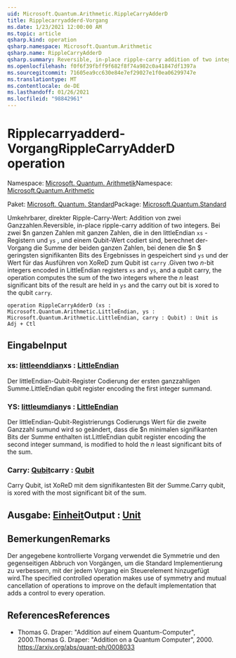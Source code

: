 ```yaml
---
uid: Microsoft.Quantum.Arithmetic.RippleCarryAdderD
title: Ripplecarryadderd-Vorgang
ms.date: 1/23/2021 12:00:00 AM
ms.topic: article
qsharp.kind: operation
qsharp.namespace: Microsoft.Quantum.Arithmetic
qsharp.name: RippleCarryAdderD
qsharp.summary: Reversible, in-place ripple-carry addition of two integers. Given two $n$-bit integers encoded in LittleEndian registers `xs` and `ys`, and a qubit carry, the operation computes the sum of the two integers where the $n$ least significant bits of the result are held in `ys` and the carry out bit is xored to the qubit `carry`.
ms.openlocfilehash: f0f6f39fbff9f682f8f74a982c0a41847df1397a
ms.sourcegitcommit: 71605ea9cc630e84e7ef29027e1f0ea06299747e
ms.translationtype: MT
ms.contentlocale: de-DE
ms.lasthandoff: 01/26/2021
ms.locfileid: "98842961"
---
```

# <a name="ripplecarryadderd-operation"></a><span data-ttu-id="b43d0-102">Ripplecarryadderd-Vorgang</span><span class="sxs-lookup"><span data-stu-id="b43d0-102">RippleCarryAdderD operation</span></span>

<span data-ttu-id="b43d0-103">Namespace: [Microsoft. Quantum. Arithmetik](xref:Microsoft.Quantum.Arithmetic)</span><span class="sxs-lookup"><span data-stu-id="b43d0-103">Namespace: [Microsoft.Quantum.Arithmetic](xref:Microsoft.Quantum.Arithmetic)</span></span>

<span data-ttu-id="b43d0-104">Paket: [Microsoft. Quantum. Standard](https://nuget.org/packages/Microsoft.Quantum.Standard)</span><span class="sxs-lookup"><span data-stu-id="b43d0-104">Package: [Microsoft.Quantum.Standard](https://nuget.org/packages/Microsoft.Quantum.Standard)</span></span>


<span data-ttu-id="b43d0-105">Umkehrbarer, direkter Ripple-Carry-Wert: Addition von zwei Ganzzahlen.</span><span class="sxs-lookup"><span data-stu-id="b43d0-105">Reversible, in-place ripple-carry addition of two integers.</span></span>
<span data-ttu-id="b43d0-106">Bei zwei $n ganzen Zahlen mit ganzen Zahlen, die in den littleEndian `xs` -Registern und `ys` , und einem Qubit-Wert codiert sind, berechnet der-Vorgang die Summe der beiden ganzen Zahlen, bei denen die $n $ geringsten signifikanten Bits des Ergebnisses in gespeichert sind `ys` und der Wert für das Ausführen von XoReD zum Qubit ist `carry` .</span><span class="sxs-lookup"><span data-stu-id="b43d0-106">Given two $n$-bit integers encoded in LittleEndian registers `xs` and `ys`, and a qubit carry, the operation computes the sum of the two integers where the $n$ least significant bits of the result are held in `ys` and the carry out bit is xored to the qubit `carry`.</span></span>

```qsharp
operation RippleCarryAdderD (xs : Microsoft.Quantum.Arithmetic.LittleEndian, ys : Microsoft.Quantum.Arithmetic.LittleEndian, carry : Qubit) : Unit is Adj + Ctl
```


## <a name="input"></a><span data-ttu-id="b43d0-107">Eingabe</span><span class="sxs-lookup"><span data-stu-id="b43d0-107">Input</span></span>

### <a name="xs--littleendian"></a><span data-ttu-id="b43d0-108">xs: [littleenddian](xref:Microsoft.Quantum.Arithmetic.LittleEndian)</span><span class="sxs-lookup"><span data-stu-id="b43d0-108">xs : [LittleEndian](xref:Microsoft.Quantum.Arithmetic.LittleEndian)</span></span>

<span data-ttu-id="b43d0-109">Der littleEndian-Qubit-Register Codierung der ersten ganzzahligen Summe.</span><span class="sxs-lookup"><span data-stu-id="b43d0-109">LittleEndian qubit register encoding the first integer summand.</span></span>


### <a name="ys--littleendian"></a><span data-ttu-id="b43d0-110">YS: [littleumdian](xref:Microsoft.Quantum.Arithmetic.LittleEndian)</span><span class="sxs-lookup"><span data-stu-id="b43d0-110">ys : [LittleEndian](xref:Microsoft.Quantum.Arithmetic.LittleEndian)</span></span>

<span data-ttu-id="b43d0-111">Der littleEndian-Qubit-Registrierungs Codierungs Wert für die zweite Ganzzahl sumund wird so geändert, dass die $n minimalen signifikanten Bits der Summe enthalten ist.</span><span class="sxs-lookup"><span data-stu-id="b43d0-111">LittleEndian qubit register encoding the second integer summand, is modified to hold the $n$ least significant bits of the sum.</span></span>


### <a name="carry--qubit"></a><span data-ttu-id="b43d0-112">Carry: [Qubit](xref:microsoft.quantum.lang-ref.qubit)</span><span class="sxs-lookup"><span data-stu-id="b43d0-112">carry : [Qubit](xref:microsoft.quantum.lang-ref.qubit)</span></span>

<span data-ttu-id="b43d0-113">Carry Qubit, ist XoReD mit dem signifikantesten Bit der Summe.</span><span class="sxs-lookup"><span data-stu-id="b43d0-113">Carry qubit, is xored with the most significant bit of the sum.</span></span>



## <a name="output--unit"></a><span data-ttu-id="b43d0-114">Ausgabe: [Einheit](xref:microsoft.quantum.lang-ref.unit)</span><span class="sxs-lookup"><span data-stu-id="b43d0-114">Output : [Unit](xref:microsoft.quantum.lang-ref.unit)</span></span>



## <a name="remarks"></a><span data-ttu-id="b43d0-115">Bemerkungen</span><span class="sxs-lookup"><span data-stu-id="b43d0-115">Remarks</span></span>

<span data-ttu-id="b43d0-116">Der angegebene kontrollierte Vorgang verwendet die Symmetrie und den gegenseitigen Abbruch von Vorgängen, um die Standard Implementierung zu verbessern, mit der jedem Vorgang ein Steuerelement hinzugefügt wird.</span><span class="sxs-lookup"><span data-stu-id="b43d0-116">The specified controlled operation makes use of symmetry and mutual cancellation of operations to improve on the default implementation that adds a control to every operation.</span></span>

## <a name="references"></a><span data-ttu-id="b43d0-117">References</span><span class="sxs-lookup"><span data-stu-id="b43d0-117">References</span></span>

- <span data-ttu-id="b43d0-118">Thomas G. Draper: "Addition auf einem Quantum-Computer", 2000.</span><span class="sxs-lookup"><span data-stu-id="b43d0-118">Thomas G. Draper: "Addition on a Quantum Computer", 2000.</span></span>
  https://arxiv.org/abs/quant-ph/0008033